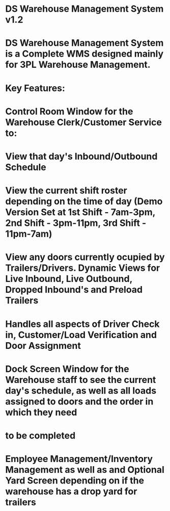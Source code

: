 # DS Warehouse Management System v1.2
# 
# DS Warehouse Management System is a Complete WMS designed mainly for 3PL Warehouse Management. 
#
# Key Features:
#
# Control Room Window for the Warehouse Clerk/Customer Service to:
#        View that day's Inbound/Outbound Schedule
#        View the current shift roster depending on the time of day (Demo Version Set at 1st Shift - 7am-3pm, 2nd Shift - 3pm-11pm, 3rd Shift - 11pm-7am)
#        View any doors currently ocupied by Trailers/Drivers. Dynamic Views for Live Inbound, Live Outbound, Dropped Inbound's and Preload Trailers
#        Handles all aspects of Driver Check in, Customer/Load Verification and Door Assignment
#
# Dock Screen Window for the Warehouse staff to see the current day's schedule, as well as all loads assigned to doors and the order in which they need
# to be completed
#
# Employee Management/Inventory Management as well as and Optional Yard Screen depending on if the warehouse has a drop yard for trailers
